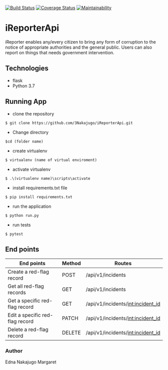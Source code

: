 [![Build Status](https://travis-ci.org/3Nakajugo/iReporterApi.svg?branch=feature)](https://travis-ci.org/3Nakajugo/iReporterApi)
[![Coverage Status](https://coveralls.io/repos/github/3Nakajugo/iReporterApi/badge.svg?branch=feature)](https://coveralls.io/github/3Nakajugo/iReporterApi?branch=feature)
[![Maintainability](https://api.codeclimate.com/v1/badges/86138da571cb34d40a23/maintainability)](https://codeclimate.com/github/3Nakajugo/iReporterApi/maintainability)
# iReporterApi

iReporter enables any/every citizen to bring any form of corruption to the notice of appropriate authorities and the general public. Users can also report on things that needs government intervention.

## Technologies
* flask
* Python 3.7

## Running App

* clone the repository

```$ git clone https://github.com/3Nakajugo/iReporterApi.git```

* Change directory

```$cd (folder name)```

* create virtualenv

```$ virtualenv (name of virtual enviroment)```

* activate virtualenv

``` $ .\(virtualenv name)\scripts\activate ```

* install requirements.txt file

``` $ pip install requirements.txt ```

* run the application

``` $ python run.py ```

* run tests 

``` $ pytest ```



## End points

| End points  	                |  Method	| Routes                                |
|---	                        |---	    |---                                    |
|Create a red-flag record       | POST      |/api/v1/incidents                      |
| Get all red-flag records      |GET        |/api/v1/incidents                      |
| Get a specific red-flag record|GET        |/api/v1/incidents/<int:incident_id>    |
|Edit a specific red-flag record|PATCH      |/api/v1/incidents/<int:incident_id>    |
|Delete a red-flag record	    |  DELETE   | /api/v1/incidents/<int:incident_id>  	|

### Author
Edna Nakajugo Margaret